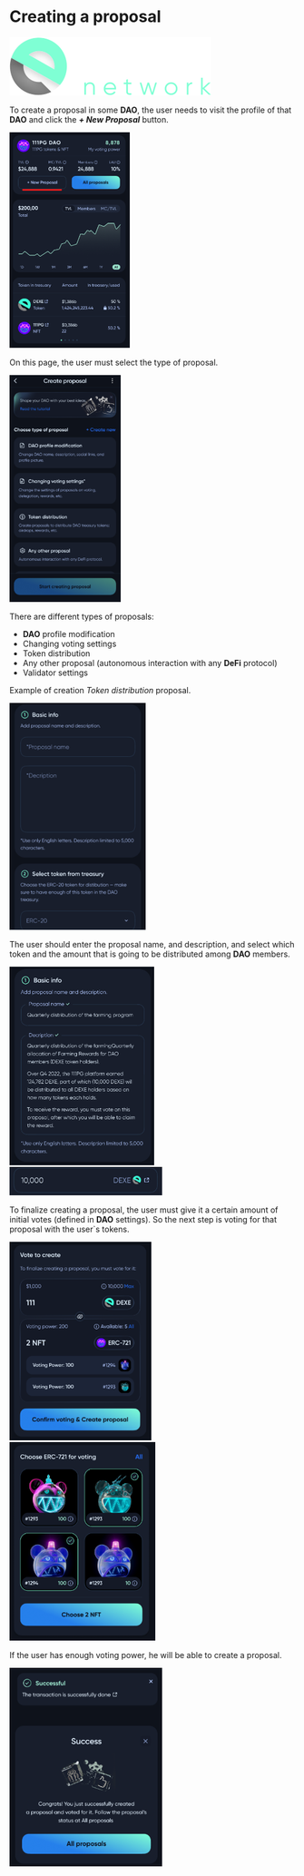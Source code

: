 # Creating a proposal

![Logo](../img/logoDeXe.svg)

To create a proposal in some **DAO**, the user needs to visit the profile of that **DAO** and click the ***+ New Proposal*** button.

<img src="../img/userGuideCreateProposal/userGuideImg_DAOPage.png" height="380" />

On this page, the user must select the type of proposal.

<img src="../img/userGuideCreateProposal/userGuideImg_CreateProposalPage.png" height="400" />

There are different types of proposals:
- **DAO** profile modification
- Changing voting settings
- Token distribution
- Any other proposal (autonomous interaction with any **DeFi** protocol)
- Validator settings

Example of creation *Token distribution* proposal.

<img src="../img/userGuideCreateProposal/userGuideImg_TokenDistribution.png" height="400" />

The user should enter the proposal name, and description, and select which token and the amount that is going to be distributed among **DAO** members.

<img src="../img/userGuideCreateProposal/userGuideImg_TokenDistributionBasic.png" height="350" />


<img src="../img/userGuideCreateProposal/userGuideImg_TokenDistributionSelectedToken.png" height="50" />

To finalize creating a proposal, the user must give it a certain amount of initial votes (defined in **DAO** settings). So the next step is voting for that proposal with the user`s tokens.

<img src="../img/userGuideCreateProposal/userGuideImg_TokenDistributionVoting.png" height="350" />
<img src="../img/userGuideCreateProposal/userGuideImg_TokenDistributionVotingNFT.png" height="350" />

If the user has enough voting power, he will be able to create a proposal.

<img src="../img/userGuideCreateProposal/userGuideImg_TokenDistributionSuccess.png" height="350" />
